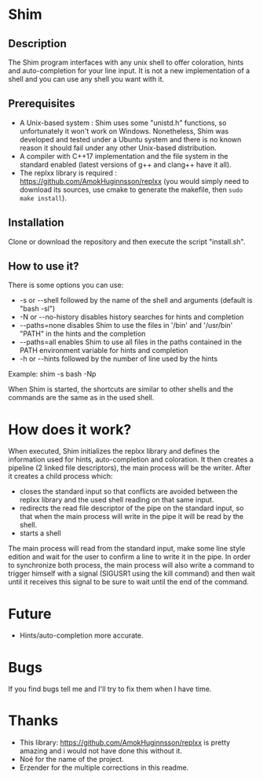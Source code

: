 # Shim
## Description
The Shim program interfaces with any unix shell to offer coloration, hints and auto-completion for your line input. It is not a new implementation of a shell and you can use any shell you want with it.

## Prerequisites
* A Unix-based system : Shim uses some "unistd.h" functions, so unfortunately it won't work on Windows. Nonetheless, Shim was developed and tested under a Ubuntu system and there is no known reason it should fail under any other Unix-based distribution.
* A compiler with C++17 implementation and the file system in the standard enabled (latest versions of g++ and clang++ have it all).
* The replxx library is required : https://github.com/AmokHuginnsson/replxx (you would simply need to download its sources, use cmake to generate the makefile, then `sudo make install`).

## Installation
Clone or download the repository and then execute the script "install.sh".

## How to use it?
There is some options you can use:
- -s or --shell followed by the name of the shell and arguments (default is "bash -sl")
- -N or --no-history disables history searches for hints and completion
- --paths=none disables Shim to use the files in '/bin' and '/usr/bin' "PATH" in the hints and the completion
- --paths=all enables Shim to use all files in the paths contained in the PATH environment variable for hints and completion
- -h or --hints followed by the number of line used by the hints

Example:
shim -s bash -Np

When Shim is started, the shortcuts are similar to other shells and the commands are the same as in the used shell.

# How does it work?
When executed, Shim initializes the replxx library and defines the information used for hints, auto-completion and coloration. It then creates a pipeline (2 linked file descriptors), the main process will be the writer. After it creates a child process which:
- closes the standard input so that conflicts are avoided between the replxx library and the used shell reading on that same input.
- redirects the read file descriptor of the pipe on the standard input, so that when the main process will write in the pipe it will be read by the shell.
- starts a shell

The main process will read from the standard input, make some line style edition and wait for the user to confirm a line to write it in the pipe. In order to synchronize both process, the main process will also write a command to trigger himself with a signal (SIGUSR1 using the kill command) and then wait until it receives this signal to be sure to wait until the end of the command.

# Future
- Hints/auto-completion more accurate.

# Bugs
If you find bugs tell me and I'll try to fix them when I have time.

# Thanks
- This library: https://github.com/AmokHuginnsson/replxx is pretty amazing and i would not have done this without it.
- Noé for the name of the project.
- Erzender for the multiple corrections in this readme.

